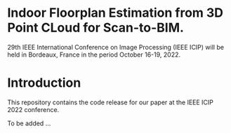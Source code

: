 # Indoor Floorplan Estimation from 3D Point CLoud for Scan-to-BIM. 
29th IEEE International Conference on Image Processing (IEEE ICIP) will be held in Bordeaux, France in the period October 16-19, 2022.

# Introduction
This repository contains the code release for our paper at the IEEE ICIP 2022 conference.

To be added ...
